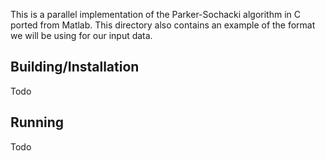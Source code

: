 This is a parallel implementation of the Parker-Sochacki algorithm in C ported from Matlab. This directory also contains an example of the format we will be using for our input data.

## Building/Installation
Todo

## Running
Todo
